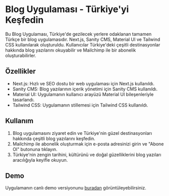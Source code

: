 # Blog Uygulaması - Türkiye'yi Keşfedin

Bu Blog Uygulaması, Türkiye'de gezilecek yerlere odaklanan tamamen Türkçe bir blog uygulamasıdır. Next.js, Sanity CMS, Material UI ve Tailwind CSS kullanılarak oluşturuldu. Kullanıcılar Türkiye'deki çeşitli destinasyonlar hakkında blog yazılarını okuyabilir ve Mailchimp ile bir abonelik oluşturabilirler.

## Özellikler

- Next.js: Hızlı ve SEO dostu bir web uygulaması için Next.js kullanıldı.
- Sanity CMS: Blog yazılarının içerik yönetimi için Sanity CMS kullanıldı.
- Material UI: Uygulamanın kullanıcı arayüzü Material UI bileşenleriyle tasarlandı.
- Tailwind CSS: Uygulamanın stillemesi için Tailwind CSS kullanıldı.

## Kullanım

1. Blog uygulamasını ziyaret edin ve Türkiye'nin güzel destinasyonları hakkında çeşitli blog yazılarını keşfedin.
2. Mailchimp ile abonelik oluşturmak için e-posta adresinizi girin ve "Abone Ol" butonuna tıklayın.
3. Türkiye'nin zengin tarihini, kültürünü ve doğal güzelliklerini blog yazıları aracılığıyla keyifle okuyun.

## Demo

Uygulamanın canlı demo versiyonunu [buradan](https://www.exploreturkey-blog.com/) görüntüleyebilirsiniz.
